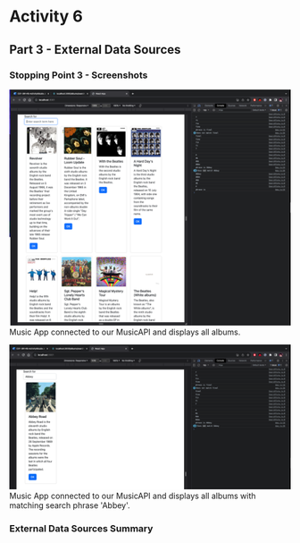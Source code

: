 # Activity 6

## Part 3 - External Data Sources

### Stopping Point 3 - Screenshots
![React_music](ReactMusicAllAlbums.png)
Music App connected to our MusicAPI and displays all albums.

![React_music_searc](ReactAlbumSearch.png)
Music App connected to our MusicAPI and displays all albums with matching search phrase 'Abbey'.


### External Data Sources Summary
